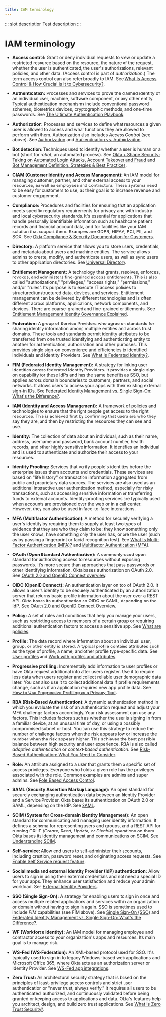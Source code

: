 ```yaml
---
title: IAM terminology
---
```


::: slot description
Test description
:::

# IAM terminology

- **Access control:** Grant or deny individual requests to view or update a restricted resource based on the resource, the nature of the request, whether the user is authenticated, the user's authorizations, relevant policies, and other data. (Access control is part of *authorization*.) The term access control can also refer broadly to IAM. See [What Is Access Control & How Crucial Is It to Cybersecurity?](https://www.okta.com/identity-101/access-control/).

- **Authentication:** Processes and services to prove the claimed identity of an individual user, machine, software component, or any other entity. Typical authentication mechanisms include conventional password schemes, biometrics devices, cryptographic methods, and one-time passwords. See [The Ultimate Authentication Playbook](https://www.okta.com/blog/2019/02/the-ultimate-authentication-playbook/).

- **Authorization:** Processes and services to define what resources a given user is allowed to access and what functions they are allowed to perform with them. Authorization also includes *Access Control* (see above). See [Authorization](/books/api-security/authz/) and [Authentication vs. Authorization](https://www.okta.com/identity-101/authentication-vs-authorization/).

- **Bot detection:** Techniques used to identify whether a user is human or a bot (short for *robot*, an automated process). See [Okta + Shape Security: Taking on Automated Login Attacks, Account Takeover and Fraud](https://www.okta.com/blog/2018/12/okta-shape-security-taking-on-automated-login-attacks-account-takeover-and-fraud/) and [Bot Management Definition, Strategies & Best Practices](https://www.okta.com/identity-101/bot-management/).

- **CIAM (Customer Identity and Access Management):** An IAM model for managing customer, partner, and other external access to your resources, as well as employees and contractors. These systems need to be easy for customers to use, as their goal is to increase revenue and customer engagement.

- **Compliance:** Procedures and facilities for ensuring that an application meets specific regulatory requirements for privacy and with industry and local cybersecurity standards. It's essential for applications that handle personally identifiable information such as healthcare patient records and financial account data, and for facilities like your IAM solution that support them. Examples are GDPR, HIPAA, PCI, PII, and SOX. See [Okta Compliance & Security Documentation for Customers](https://support.okta.com/help/s/article/okta-compliance?language=en_US).

- **Directory:** A platform service that allows you to store users, credentials, and metadata about users and machine entities. The service allows admins to create, modify, and authenticate users, as well as sync users to other application directories. See [Universal Directory](https://www.okta.com/products/universal-directory/).

- **Entitlement Management:** A technology that grants, resolves, enforces, revokes, and administers fine-grained access entitlements. This is also called "authorizations," "privileges," "access rights," "permissions," and/or "rules". Its purpose is to execute IT access policies to structured/unstructured data, devices, and services. Entitlement management can be delivered by different technologies and is often different across platforms, applications, network components, and devices. There are coarse-grained and fine-grained entitlements. See [Entitlement Management Identity Governance Explained](https://www.okta.com/identity-101/entitlement-management-identity-governance-explained).

- **Federation:** A group of Service Providers who agree on standards for sharing identity information among multiple entities and across trust domains. These tools and standards permit identity attributes to be transferred from one trusted identifying and authenticating entity to another for authentication, authorization and other purposes. This provides single sign-on convenience and efficiencies to identified individuals and Identity Providers. See [What Is Federated Identity?](https://www.okta.com/identity-101/what-is-federated-identity/).

- **FIM (Federated Identity Management):** A strategy for linking user identities across federated Identity Providers. It provides a single sign-on capability for these IdPs and has the same benefits as SSO, but applies across domain boundaries to customers, partners, and social networks. It allows users to access your apps with their existing external sign-in IDs. See [Federated Identity Management vs. Single Sign-On: What's the Difference?](https://www.okta.com/uk/identity-101/federated-identity-vs-sso).

- **IAM (Identity and Access Management):** A framework of policies and technologies to ensure that the right people get access to the right resources. This is achieved first by confirming that users are who they say they are, and then by restricting the resources they can see and use.

- **Identity:** The collection of data about an individual, such as their name, address, username and password, bank account number, health records, and other highly sensitive information. It identifies an individual and is used to authenticate and authorize their access to your resources.

- **Identity Proofing:** Services that verify people's identities before the enterprise issues them accounts and credentials. These services are based on "life history" or transaction information aggregated from public and proprietary data sources. The services are also used as an additional interactive user authentication method, especially for risky transactions, such as accessing sensitive information or transferring funds to external accounts. Identity-proofing services are typically used when accounts are provisioned over the web or in a call center. However, they can also be used in face-to-face interactions.

- **MFA (Multifactor Authentication):** A method for securely verifying a user's identity by requiring them to supply at least two types of evidence that they are who they claim to be: they know something only the user knows, have something only the user has, or are the user (such as by passing a fingerprint or facial recognition test). See [What Is Multi-Factor Authentication (MFA)?](https://www.okta.com/blog/2021/08/multi-factor-authentication-mfa/) and [Multifactor Authentication (MFA](https://help.okta.com/okta_help.htm?id=csh-mfa-home)).

- **OAuth (Open Standard Authentication):** A commonly-used open standard for authorizing access to resources without exposing passwords. It's more secure than approaches that pass passwords or other identifying information. Okta bases authorization on OAuth 2.0. See [OAuth 2.0 and OpenID Connect overview](/docs/concepts/oauth-openid/).

- **OIDC (OpenID Connect):** An authentication layer on top of OAuth 2.0. It allows a user's identity to be securely authenticated by an authorization server that returns basic profile information about the user over a REST API. Okta bases its authentication on OIDC or SAML, depending on the IdP. See [OAuth 2.0 and OpenID Connect Overview](/docs/concepts/oauth-openid/).

- **Policy:** A set of rules and conditions that help you manage your users, such as restricting access to members of a certain group or requiring additional authentication factors to access a sensitive app. See [What are policies](/docs/concepts/policies/).

- **Profile:** The data record where information about an individual user, group, or other entity is stored. A typical profile contains attributes such as the type of profile, a name, and other profile type-specific data. See [User profiles](/docs/concepts/user-profiles/) and [Work with profiles and attributes](https://help.okta.com/okta_help.htm?id=ext_Directory_Manage_Profile_Attributes).

- **Progressive profiling:** Incrementally add information to user profiles or have Okta request additional info after users register. Use it to require less data when users register and collect reliable user demographic data later. You can also use it to collect additional data if profile requirements change, such as if an application requires new app profile data. See [How to Use Progressive Profiling as a Privacy Tool](https://www.okta.com/blog/2019/02/how-to-use-progressive-profiling-as-a-privacy-tool/).

- **RBA (Risk-Based Authentication):** A dynamic authentication method in which you evaluate the risk of an authentication request and adjust your MFA challenge factors accordingly. Your risk assessment can use any factors. This includes factors such as whether the user is signing in from a familiar device, at an unusual time of day, or using a possibly compromised subnet or host. You can use this strategy to reduce the number of challenge factors when the risk appears low or increase the number when the risk appears higher. This achieves the best possible balance between high security and user experience. RBA is also called *adaptive authentication* or *context-based authentication*. See [Risk-Based Authentication: What You Need to Consider](https://www.okta.com/identity-101/risk-based-authentication/).

- **Role:** An attribute assigned to a user that grants them a specific set of access privileges. Everyone who holds a given role has the privileges associated with the role. Common examples are admins and super admins. See [Role Based Access Control](/books/api-security/authz/role-based/).

- **SAML (Security Assertion Markup Language):** An open standard for securely exchanging authentication data between an Identity Provider and a Service Provider. Okta bases its authentication on OAuth 2.0 or SAML, depending on the IdP. See [SAML](/docs/concepts/saml/).

- **SCIM (System for Cross-domain Identity Management):** An open standard for communicating and managing user identity information. It defines a schema for representing users and groups, and a REST API for running CRUD *(Create, Read, Update, or Disable)* operations on them. Okta bases its identity management and communications on SCIM. See [Understanding SCIM](/docs/concepts/scim/).

- **Self-service:** Allow end users to self-administer their accounts, including creation, password reset, and originating access requests. See [Enable Self Service request feature](https://help.okta.com/okta_help.htm?type=oie&id=ext-apps-selfservice-configureorg).

- **Social media and external Identity Provider (IdP) authentication:** Allow users to sign in using their external credentials and not need a special ID for your apps. They enhance user satisfaction and reduce your admin workload. See [External Identity Providers](/docs/concepts/identity-providers/).

- **SSO (Single Sign-On):** A strategy for enabling users to sign in once and access multiple related applications and services within an organization or domain without having to sign in again. SSO is sometimes used to include *FIM* capabilities (see FIM above). See [Single Sign-On (SSO)](https://www.okta.com/topic/single-sign-on/) and [Federated Identity Management vs. Single Sign-On: What's the Difference?](https://www.okta.com/uk/identity-101/federated-identity-vs-sso).

- **WF (Workforce identity):** An IAM model for managing employee and contractor access to your organization's apps and resources. Its main goal is to manage risk.

- **WS-Fed (WS-Federation):** An XML-based protocol used for SSO. It's typically used to sign in to legacy Windows-based web applications and Microsoft Office 365, where Okta acts as an authorization server or Identity Provider. See [WS-Fed app integrations](https://help.okta.com/okta_help.htm?type=oie&id=ext-apps-about-wsfed).

- **Zero Trust:** An architectural security strategy that is based on the principles of least-privilege access controls and strict user authentication or "never trust, always verify." It requires all users to be authenticated, authorized, and continuously validated before being granted or keeping access to applications and data. Okta's features help you architect, design, and build zero trust applications. See [What is Zero Trust Security?](http://okta.com/blog/2019/01/what-is-zero-trust-security/).
